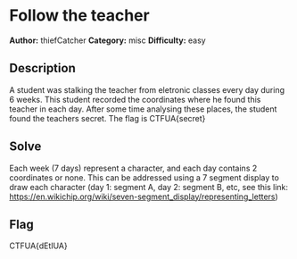 # Follow the teacher

**Author:** thiefCatcher
**Category:** misc
**Difficulty:** easy

## Description

A student was stalking the teacher from eletronic classes every day during 6 weeks. This student recorded the coordinates where he found this teacher in each day. After some time analysing these places, the student found the teachers secret. The flag is CTFUA{secret}


## Solve

Each week (7 days) represent a character, and each day contains 2 coordinates or none. This can be addressed using a 7 segment display to draw each character (day 1: segment A, day 2: segment B, etc, see this link: https://en.wikichip.org/wiki/seven-segment_display/representing_letters)


## Flag

CTFUA{dEtIUA}
